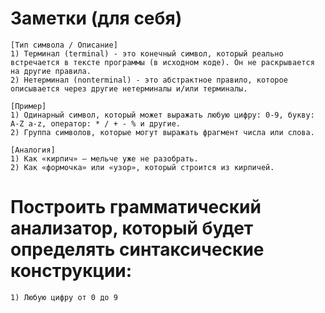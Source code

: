 # Заметки (для себя)
```
[Тип символа / Описание]
1) Терминал (terminal) - это конечный символ, который реально встречается в тексте программы (в исходном коде). Он не раскрывается на другие правила.
2) Нетерминал (nonterminal) - это абстрактное правило, которое описывается через другие нетерминалы и/или терминалы.

[Пример]
1) Одинарный символ, который может выражать любую цифру: 0-9, букву: A-Z a-z, оператор: * / + - % и другие.
2) Группа символов, которые могут выражать фрагмент числа или слова.

[Аналогия]
1) Как «кирпич» — мельче уже не разобрать.
2) Как «формочка» или «узор», который строится из кирпичей.
```
# Построить грамматический анализатор, который будет определять синтаксические конструкции:
```
1) Любую цифру от 0 до 9
```
